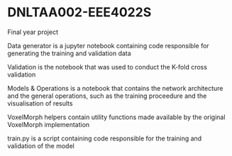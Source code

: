 # DNLTAA002-EEE4022S
Final year project

Data generator is a jupyter notebook containing code responsible for generating the training and validation data

Validation is the notebook that was used to conduct the K-fold cross validation

Models & Operations is a notebook that contains the network architecture and the general operations, such as the training proceedure and the visualisation of results

VoxelMorph helpers contain utility functions made available by the original VoxelMorph implementation

train.py is a script containing code responsible for the training and validation of the model
